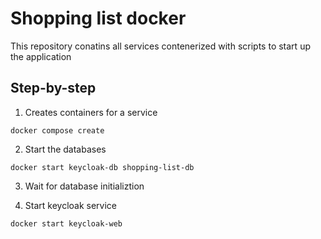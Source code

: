 # Shopping list docker

This repository conatins all services contenerized with scripts to start up the application

## Step-by-step

1. Creates containers for a service

```shell
docker compose create
```

2. Start the databases

```shell
docker start keycloak-db shopping-list-db
```

3. Wait for database initializtion

4. Start keycloak service

```shell
docker start keycloak-web
```